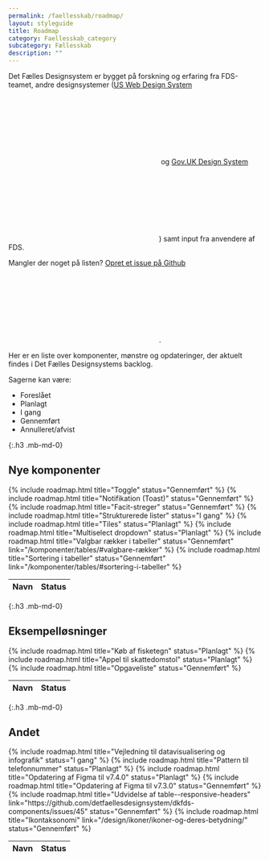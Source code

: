 ```yaml
---
permalink: /faellesskab/roadmap/
layout: styleguide
title: Roadmap
category: Faellesskab_category
subcategory: Fællesskab
description: ""
---
```



Det Fælles Designsystem er bygget på forskning og erfaring fra FDS-teamet, andre designsystemer (<a href="https://designsystem.digital.gov/" class="icon-link">US Web Design System<svg class="icon-svg" focusable="false" aria-hidden="true"><use xlink:href="#open-in-new"></use></svg></a> og <a href="https://design-system.service.gov.uk/" class="icon-link">Gov.UK Design System<svg class="icon-svg" focusable="false" aria-hidden="true"><use xlink:href="#open-in-new"></use></svg></a>) samt input fra anvendere af FDS.

Mangler der noget på listen? <a href="https://github.com/detfaellesdesignsystem/dkfds-components/issues" class="icon-link" >Opret et issue på Github<svg class="icon-svg" focusable="false" aria-hidden="true"><use xlink:href="#open-in-new"></use></svg></a>.

Her er en liste over komponenter, mønstre og opdateringer, der aktuelt findes i Det Fælles Designsystems backlog.

Sagerne kan være:

- <span class="small-text uppercase weight-semibold">Foreslået</span>
- <span class="badge badge-small badge-info">Planlagt</span>
- <span class="badge badge-small badge-warning">I gang</span>
- <span class="badge badge-small badge-success">Gennemført</span>
- <span class="badge badge-small badge-error">Annulleret/afvist</span>

{:.h3 .mb-md-0}
## Nye komponenter
<table class="table table--borderless table--compact table-sm-responsive-headers">
    <thead>
    <tr><th><span class="sr-only">Navn</span></th><th class="align-text-sm-right">Status</th></tr>
    </thead>
    <tbody>
        {% include roadmap.html title="Toggle" status="Gennemført" %}
        {% include roadmap.html title="Notifikation (Toast)" status="Gennemført" %}
        {% include roadmap.html title="Facit-streger" status="Gennemført" %}
        {% include roadmap.html title="Strukturerede lister" status="I gang" %}
        {% include roadmap.html title="Tiles" status="Planlagt" %}
        {% include roadmap.html title="Multiselect dropdown" status="Planlagt" %}
        {% include roadmap.html title="Valgbar rækker i tabeller" status="Gennemført" link="/komponenter/tables/#valgbare-rækker" %}
        {% include roadmap.html title="Sortering i tabeller" status="Gennemført" link="/komponenter/tables/#sortering-i-tabeller" %}
    </tbody>
</table>

{:.h3 .mb-md-0}
## Eksempelløsninger
<table class="table table--borderless table--compact table-sm-responsive-headers">
    <thead>
    <tr><th><span class="sr-only">Navn</span></th><th class="align-text-sm-right">Status</th></tr>
    </thead>
    <tbody>
        {% include roadmap.html title="Køb af fisketegn" status="Planlagt" %}
        {% include roadmap.html title="Appel til skattedomstol" status="Planlagt" %}
        {% include roadmap.html title="Opgaveliste" status="Gennemført" %}
    </tbody>
</table>

{:.h3 .mb-md-0}
## Andet
<table class="table table--borderless table--compact table-sm-responsive-headers">
    <thead>
    <tr><th><span class="sr-only">Navn</span></th><th class="align-text-sm-right">Status</th></tr>
    </thead>
    <tbody>
        {% include roadmap.html title="Vejledning til datavisualisering og infografik" status="I gang" %}
        {% include roadmap.html title="Pattern til telefonnummer" status="Planlagt" %}
        {% include roadmap.html title="Opdatering af Figma til v7.4.0" status="Planlagt" %}
        {% include roadmap.html title="Opdatering af Figma til v7.3.0" status="Gennemført" %}
        {% include roadmap.html title="Udvidelse af table--responsive-headers" link="https://github.com/detfaellesdesignsystem/dkfds-components/issues/45" status="Gennemført" %}
        {% include roadmap.html title="Ikontaksonomi" link="/design/ikoner/ikoner-og-deres-betydning/" status="Gennemført" %}
    </tbody>
</table>